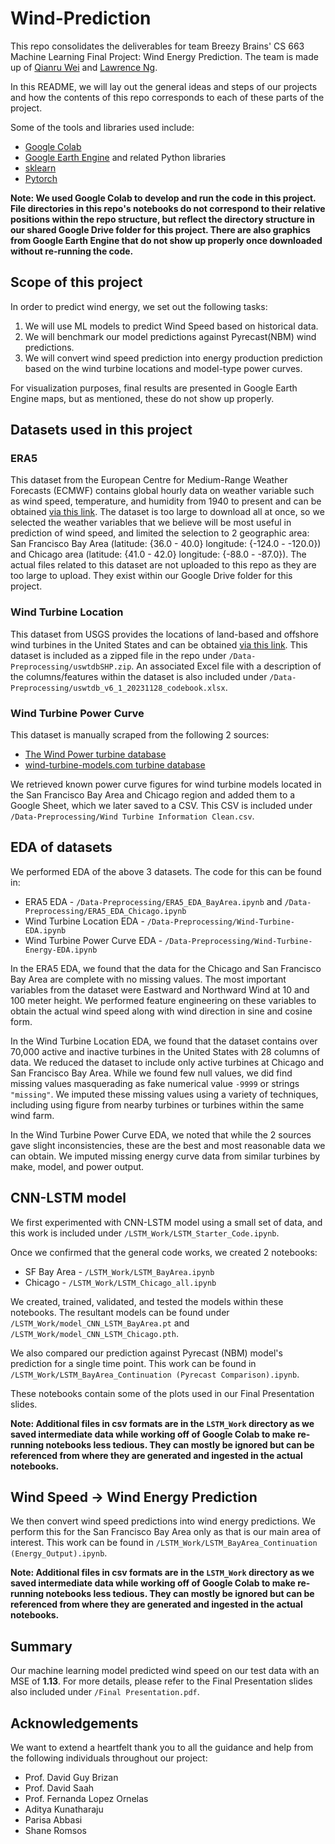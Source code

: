 # Wind-Prediction

This repo consolidates the deliverables for team Breezy Brains' CS 663 Machine Learning Final Project: Wind Energy Prediction. The team is made up of [Qianru Wei](https://www.linkedin.com/in/qianru-wei/) and [Lawrence Ng](https://www.linkedin.com/in/lawrence-sl-ng/).

In this README, we will lay out the general ideas and steps of our projects and how the contents of this repo corresponds to each of these parts of the project.

Some of the tools and libraries used include:
* [Google Colab](https://colab.research.google.com/)
* [Google Earth Engine](https://earthengine.google.com/) and related Python libraries 
* [sklearn](https://scikit-learn.org/stable/)
* [Pytorch](https://pytorch.org/)

**Note: We used Google Colab to develop and run the code in this project. File directories in this repo's notebooks do not correspond to their relative positions within the repo structure, but reflect the directory structure in our shared Google Drive folder for this project. There are also graphics from Google Earth Engine that do not show up properly once downloaded without re-running the code.**

## Scope of this project

In order to predict wind energy, we set out the following tasks:

1. We will use ML models to predict Wind Speed based on historical data.
2. We will benchmark our model predictions against Pyrecast(NBM) wind predictions.
3. We will convert wind speed prediction into energy production prediction based on the wind turbine locations and model-type power curves.

For visualization purposes, final results are presented in Google Earth Engine maps, but as mentioned, these do not show up properly.

## Datasets used in this project

### ERA5 
This dataset from the European Centre for Medium-Range Weather Forecasts (ECMWF) contains global hourly data on weather variable such as wind speed, temperature, and humidity from 1940 to present and can be obtained [via this link](https://cds.climate.copernicus.eu/cdsapp#!/dataset/reanalysis-era5-single-levels?tab=overview). The dataset is too large to download all at once, so we selected the weather variables that we believe will be most useful in prediction of wind speed, and limited the selection to 2 geographic area: San Francisco Bay Area (latitude: {36.0 - 40.0} longitude: {-124.0 - -120.0}) and Chicago area (latitude: {41.0 - 42.0} longitude: {-88.0 - -87.0}). The actual files related to this dataset are not uploaded to this repo as they are too large to upload. They exist within our Google Drive folder for this project.

### Wind Turbine Location
This dataset from USGS provides the locations of land-based and offshore wind turbines in the United States and can be obtained [via this link](https://eerscmap.usgs.gov/uswtdb/). This dataset is included as a zipped file in the repo under `/Data-Preprocessing/uswtdbSHP.zip`. An associated Excel file with a description of the columns/features within the dataset is also included under `/Data-Preprocessing/uswtdb_v6_1_20231128_codebook.xlsx`.

### Wind Turbine Power Curve
This dataset is manually scraped from the following 2 sources:
* [The Wind Power turbine database](https://www.thewindpower.net/turbines_manufacturers_en.php)
* [wind-turbine-models.com turbine database](https://en.wind-turbine-models.com/turbines)

We retrieved known power curve figures for wind turbine models located in the San Francisco Bay Area and Chicago region and added them to a Google Sheet, which we later saved to a CSV. This CSV is included under `/Data-Preprocessing/Wind Turbine Information Clean.csv`.

## EDA of datasets

We performed EDA of the above 3 datasets. The code for this can be found in:
* ERA5 EDA - `/Data-Preprocessing/ERA5_EDA_BayArea.ipynb` and `/Data-Preprocessing/ERA5_EDA_Chicago.ipynb`
* Wind Turbine Location EDA - `/Data-Preprocessing/Wind-Turbine-EDA.ipynb`
* Wind Turbine Power Curve EDA - `/Data-Preprocessing/Wind-Turbine-Energy-EDA.ipynb`

In the ERA5 EDA, we found that the data for the Chicago and San Francisco Bay Area are complete with no missing values. The most important variables from the dataset were Eastward and Northward Wind at 10 and 100 meter height. We performed feature engineering on these variables to obtain the actual wind speed along with wind direction in sine and cosine form.

In the Wind Turbine Location EDA, we found that the dataset contains over 70,000 active and inactive turbines in the United States with 28 columns of data. We reduced the dataset to include only active turbines at Chicago and San Francisco Bay Area. While we found few null values, we did find missing values masquerading as fake numerical value `-9999` or strings `"missing"`. We imputed these missing values using a variety of techniques, including using figure from nearby turbines or turbines within the same wind farm.

In the Wind Turbine Power Curve EDA, we noted that while the 2 sources gave slight inconsistencies, these are the best and most reasonable data we can obtain. We imputed missing energy curve data from similar turbines by make, model, and power output. 

## CNN-LSTM model

We first experimented with CNN-LSTM model using a small set of data, and this work is included under `/LSTM_Work/LSTM_Starter_Code.ipynb`.

Once we confirmed that the general code works, we created 2 notebooks:

* SF Bay Area - `/LSTM_Work/LSTM_BayArea.ipynb`
* Chicago - `/LSTM_Work/LSTM_Chicago_all.ipynb`

We created, trained, validated, and tested the models within these notebooks. The resultant models can be found under `/LSTM_Work/model_CNN_LSTM_BayArea.pt` and `/LSTM_Work/model_CNN_LSTM_Chicago.pth`.

We also compared our prediction against Pyrecast (NBM) model's prediction for a single time point. This work can be found in `/LSTM_Work/LSTM_BayArea_Continuation (Pyrecast Comparison).ipynb`.

These notebooks contain some of the plots used in our Final Presentation slides.

**Note: Additional files in csv formats are in the `LSTM_Work` directory as we saved intermediate data while working off of Google Colab to make re-running notebooks less tedious. They can mostly be ignored but can be referenced from where they are generated and ingested in the actual notebooks.**

## Wind Speed -> Wind Energy Prediction

We then convert wind speed predictions into wind energy predictions. We perform this for the San Francisco Bay Area only as that is our main area of interest. This work can be found in `/LSTM_Work/LSTM_BayArea_Continuation (Energy_Output).ipynb`. 

**Note: Additional files in csv formats are in the `LSTM_Work` directory as we saved intermediate data while working off of Google Colab to make re-running notebooks less tedious. They can mostly be ignored but can be referenced from where they are generated and ingested in the actual notebooks.**

## Summary

Our machine learning model predicted wind speed on our test data with an MSE of **1.13**. For more details, please refer to the Final Presentation slides also included under `/Final Presentation.pdf`.

## Acknowledgements

We want to extend a heartfelt thank you to all the guidance and help from the following individuals throughout our project:

* Prof. David Guy Brizan 
* Prof. David Saah
* Prof. Fernanda Lopez Ornelas
* Aditya Kunatharaju
* Parisa Abbasi
* Shane Romsos

